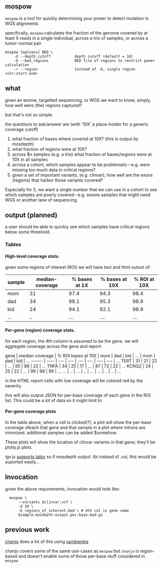 ## mospow

`mospow` is a tool for quickly determining your power to detect mutation in WGS alignments

specifically, `mospow` calculates the fraction of the genome covered by at least X reads in a single individual, across a trio of samples, or across a tumor-normal pair

```
mospow [options] BED \
    -d --depth_cutoff           depth cutoff (default = 10)
    -b --bed_regions            BED file of regions to restrict power calculation 
    -r --region                 instead of -b, single region <chr:start-end>
```

## what

given an exome, targetted sequencing, or WGS we want to know, simply, how well were (the) regions captured?

but that's not so simple.

the questions to ask/answer are (with '10X' a place-holder for a generic coverage cutoff)

1. what fraction of bases where covered at 10X? (this is output by mosdepth)
2. what fraction of regions were at 10X?
3. across $n samples (e.g. a trio) what fraction of bases/regions were at 10X in all samples
4. across a cohort, which samples appear to be problematic--e.g. were missing too much data
   in critical regions?
5. given a set of important variants, (e.g. clinvar), how well are the exons (regions) that harbor
   those variants covered?

Especially for 5, we want a single number that we can use in a cohort to see which samples
are poorly covered--e.g. exome samples that might need WGS or another lane of sequencing.

## output (planned)

a user should be able to quickly see which samples have critical regions below some threshold.

### Tables

#### High-level coverage stats.

given some regions of interest (ROI) we will have text and html outout of:

sample | median-coverage | % bases at 1X | % bases at 10X | % ROI at 10X 
------ | --------------- | ------------- | -------------- | ------------
mom    |  31             |  97.4         |    94.3        |  98.4
dad    |  34             |  98.1         |    95.3        |  98.9
kid    |  24             |  94.1         |    92.1        |  98.9
...    |  ..             |  ....         |    ....        |  ....

#### Per-gene (region) coverage stats.

for each region, the 4th column is assumed to be the gene. we will aggregate coverage across
the gene and report:


gene   |  median coverage       |  % ROI bases at 10X 
       |  mom | dad | kid | ... | mom | dad | kid | ... 
------ | ---- | --- | --- | --- | --- | --- | --- | ... 
TERT   |  31  |  21 | 22  | ... | 95  | 88  | 22  | ... 
TNFA   |  34  |  25 | 17  | ... | 87  | 72  | 22  | ...
KCNQ2  |  24  |  25 | 22  | ... | 99  | 99  | 99  | ...
...    |  ..  | ... | ..  | ... | ... | ..  | ..  | ...


in the HTML report cells with low coverage will be colored red by the severity.

this will also output JSON for per-base coverage of each gene in the ROI list. This could be a 
lot of data so it might limit to 

#### Per-gene coverage plots

In the table above, when a cell is clicked(?), a plot will show the per-base coverage ofeach
that gene and that sample in a plot where introns are minmized. additional samples can be added $somehow.

These plots will show the location of clinvar variants in that gene; they'll be plotly.js plots.

igv.js [supports tabix](https://github.com/igvteam/igv.js/blob/master/test/testTabix.js) so if mosdepth
output .tbi instead of .csi, this would be suported easily...

## Invocation

given the above requirements, invocation would look like:

```
  mospow \
      --variants $clinvar.vcf \
      -d 10 \
      -b regions_of_interest.bed \ # 4th col is gene name
      $sample.mosdepth-output.per-base.bed.gz
```



## previous work

[chanjo](https://www.chanjo.co/) does a lot of this using [sambamba](https://github.com/lomereiter/sambamba)

chanjo covers some of the same use-cases as `mospow` but `chanjo` is region-based and doesn't enable some of those
per-base stuff considered in `mospow`
